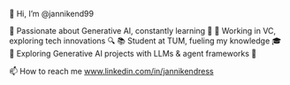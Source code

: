 👋 Hi, I’m @jannikend99

🧠 Passionate about Generative AI, constantly learning 🤖
💼 Working in VC, exploring tech innovations 🔍
📚 Student at TUM, fueling my knowledge 🎓
🔬 Exploring Generative AI projects with LLMs & agent frameworks 🌟
 
📫 How to reach me www.linkedin.com/in/jannikendress
